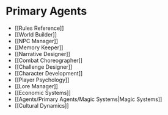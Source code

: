 # Primary Agents
* [[Rules Reference]]
* [[World Builder]]
* [[NPC Manager]]
* [[Memory Keeper]]
* [[Narrative Designer]]
* [[Combat Choreographer]]
* [[Challenge Designer]]
* [[Character Development]]
* [[Player Psychology]]
* [[Lore Manager]]
* [[Economic Systems]]
* [[Agents/Primary Agents/Magic Systems|Magic Systems]]
* [[Cultural Dynamics]]

